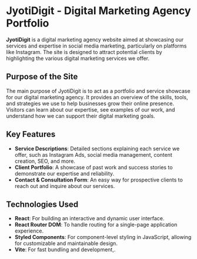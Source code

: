 # JyotiDigit - Digital Marketing Agency Portfolio

**JyotiDigit** is a digital marketing agency website aimed at showcasing our services and expertise in social media marketing, particularly on platforms like Instagram. The site is designed to attract potential clients by highlighting the various digital marketing services we offer.

## Purpose of the Site

The main purpose of JyotiDigit is to act as a portfolio and service showcase for our digital marketing agency. It provides an overview of the skills, tools, and strategies we use to help businesses grow their online presence. Visitors can learn about our expertise, see examples of our work, and understand how we can support their digital marketing goals.

## Key Features

- **Service Descriptions**: Detailed sections explaining each service we offer, such as Instagram Ads, social media management, content creation, SEO, and more.
- **Client Portfolio**: A showcase of past work and success stories to demonstrate our expertise and reliability.
- **Contact & Consultation Form**: An easy way for prospective clients to reach out and inquire about our services.

## Technologies Used

- **React**: For building an interactive and dynamic user interface.
- **React Router DOM**: To handle routing for a single-page application experience.
- **Styled Components**: For component-level styling in JavaScript, allowing for customizable and maintainable design.
- **Vite**: For fast bundling and development,.
